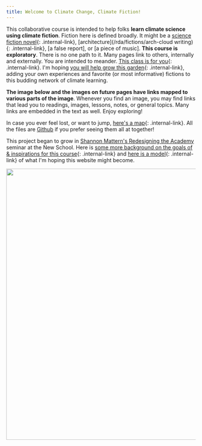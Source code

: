 ```yaml
---
title: Welcome to Climate Change, Climate Fiction!
---
```


This collaborative course is intended to help folks **learn climate science using climate fiction**. Fiction here is defined broadly. It might be a [science fiction novel](/rda/fictions/book-lhod){: .internal-link}, [architecture](/rda/fictions/arch-cloud writing){: .internal-link}, [a false report], or [a piece of music]. **This course is exploratory**. There is no one path to it. Many pages link to others, internally and externally. You are intended to meander. [This class is for you](/rda/functionality/cccf-audience){: .internal-link}. I'm hoping [you will help grow this garden](/rda/cccf-input){: .internal-link}, adding your own experiences and favorite (or most informative) fictions to this budding network of climate learning.

**The image below and the images on future pages have links mapped to various parts of the image**. Whenever you find an image, you may find links that lead you to readings, images, lessons, notes, or general topics. Many links are embedded in the text as well. Enjoy exploring!

In case you ever feel lost, or want to jump, [here's a map](/rda/cccf-map){: .internal-link}. All the files are [Github](https://github.com/Elizabethcase/my-digital-garden/tree/master/_notes/rda) if you prefer seeing them all at together!

This project began to grow in [Shannon Mattern's Redesigning the Academy](https://redesigningacademy.wordsinspace.net/spring2022/) seminar at the New School. Here is [some more background on the goals of & inspirations for this course](/rda/cccf-background){: .internal-link} and [here is a model](/rda/cccf-model){: .internal-link} of what I'm hoping this website might become.

<img src="https://elizabethcase.net/rda/assets/tetons_stream_veg_arrow.png" width="960" height="720" usemap="#syl1">

<map name="syl1">
  <area shape="poly" 
    coords="362,339, 451,366, 591,431, 959,465, 959,718, 489,718, 505,535, 446,462, 398,458" 
    alt="Hydrologic Cycle" 
    href="https://elizabethcase.net/rda/hydrologic cycle/cccf-hydrology">
  <area shape="poly" 
    coords="0,0, 310,33, 329,304, 359,383, 296,439, 181,446, 204,312, 0,294" 
    alt="Geologic Cycle" 
    href="https://elizabethcase.net/rda/geology/cccf-geology.md">
  <area shape="poly" 
    coords="'7,350,94,347,146,354,216,376,180,436,177,463,278,473,346,464,345,510,382,516,393,544,421,550,421,617,420,666,457,719,1,720,1,350"
    alt="Welcome to the Greenhouse" 
    href="https://elizabethcase.net/rda/atmosphere/cccf-greenhouse">
</map> 

<script type="text/javascript" src="../../_plugins/imagemapresizer.js"></script>

